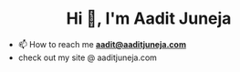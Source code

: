 <h1 align="center">Hi 👋, I'm Aadit Juneja</h1>


- 📫 How to reach me **aadit@aaditjuneja.com**
- check out my site @ aaditjuneja.com

